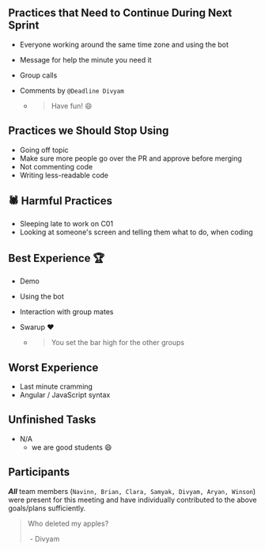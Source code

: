 ## **Practices that Need to Continue During Next Sprint**

- Everyone working around the same time zone and using the bot

- Message for help the minute you need it

- Group calls

- Comments by `@Deadline Divyam`

  - > Have fun! :smile:

  

## **Practices we Should Stop Using**

- Going off topic
- Make sure more people go over the PR and approve before merging
- Not commenting code
- Writing less-readable code



## :spider: Harmful Practices

- Sleeping late to work on C01
- Looking at someone's screen and telling them what to do, when coding



## **Best Experience** :trophy:

- Demo

- Using the bot 

- Interaction with group mates

- Swarup :heart:

  - > You set the bar high for the other groups 

## **Worst Experience**

- Last minute cramming
- Angular / JavaScript syntax



## **Unfinished Tasks** 

- N/A
  - we are good students :smile:



## Participants  

**_All_** team members (`Navinn, Brian, Clara, Samyak, Divyam, Aryan, Winson`) were present for this meeting and have individually contributed to the above goals/plans sufficiently.



> Who deleted my apples?
>
> ​					- Divyam 